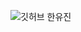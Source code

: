 ![깃허브 한유진](https://user-images.githubusercontent.com/61109660/160550835-a97360e1-f3e8-43f0-868f-eab06da082d7.png)

